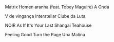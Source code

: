 Matrix
Homen aranha (feat. Tobey Maguire)
A Onda

V de vingança
Interstellar
Clube da Luta


NOIR
As If It's Your Last
Shangai Teahouse

Feeling Good
Turn the Page
Una Matina

